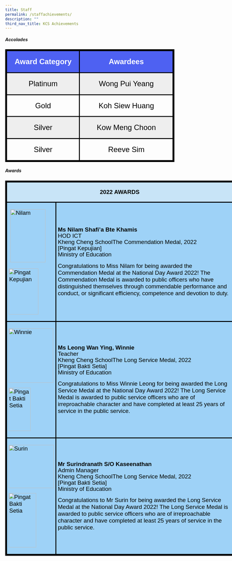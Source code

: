 ```yaml
---
title: Staff
permalink: /staffachievements/
description: ""
third_nav_title: KCS Achievements
---
```

##### <b>Accolades</b>
<table style="width:409.7pt;mso-cellspacing:1.5pt;border:solid windowtext 2.25pt;
 mso-yfti-tbllook:1184;mso-border-insideh:2.25pt solid windowtext;mso-border-insidev:
 2.25pt solid windowtext" width="546" cellpadding="0" cellspacing="3" border="1" class="MsoNormalTable"><tbody><tr style="mso-yfti-irow:0;mso-yfti-firstrow:yes;height:27.5pt"><td style="width:171.65pt;border:solid windowtext 2.25pt;
  background:#4E61F2;padding:3.75pt 3.75pt 3.75pt 3.75pt;height:27.5pt" width="229"><p style="text-align:center" align="center" class="MsoNormal"><strong><span style="font-size:18.0pt;line-height:107%;font-family:&quot;Helvetica&quot;,sans-serif;
  color:white">Award Category</span></strong><span style="font-family:
  &quot;Arial&quot;,sans-serif;color:black"></span></p></td><td style="width:233.55pt;border:solid windowtext 2.25pt;
  background:#4E61F2;padding:3.75pt 3.75pt 3.75pt 3.75pt;height:27.5pt;
  box-sizing: border-box" width="311"><span style="box-sizing: border-box"><p style="text-align:center" align="center" class="MsoNormal"><strong style="box-sizing: border-box"><span style="font-size:18.0pt;line-height:
  107%;font-family:&quot;Helvetica&quot;,sans-serif;color:white">Awardees</span></strong><span style="font-family:&quot;Arial&quot;,sans-serif;color:black"></span></p></span></td></tr><tr style="mso-yfti-irow:1;height:26.9pt;box-sizing: border-box"><td style="width:171.65pt;border:solid windowtext 2.25pt;
  background:#EEEEEE;padding:3.75pt 3.75pt 3.75pt 3.75pt;height:26.9pt;
  box-sizing: border-box" width="229"><span style="box-sizing: border-box"><p style="text-align:center" align="center" class="MsoNormal"><span style="font-size:18.0pt;line-height:107%;font-family:&quot;Helvetica&quot;,sans-serif;
  color:black">Platinum</span><span style="font-family:&quot;Arial&quot;,sans-serif;
  color:black"></span></p></span></td><td style="width:233.55pt;border:solid windowtext 2.25pt;
  background:#EEEEEE;padding:3.75pt 3.75pt 3.75pt 3.75pt;height:26.9pt;
  box-sizing: border-box" width="311"><span style="box-sizing: border-box"><p style="text-align:center" align="center" class="MsoNormal"><span style="font-size:18.0pt;line-height:107%;font-family:&quot;Helvetica&quot;,sans-serif;
  color:black">Wong Pui Yeang</span><span style="font-family:&quot;Arial&quot;,sans-serif;
  color:black"></span></p></span></td></tr><tr style="mso-yfti-irow:2;height:26.9pt;box-sizing: border-box"><td style="width:171.65pt;border:solid windowtext 2.25pt;
  padding:3.75pt 3.75pt 3.75pt 3.75pt;height:26.9pt;box-sizing: border-box" width="229"><span style="box-sizing: border-box"><p style="text-align:center" align="center" class="MsoNormal"><span style="font-size:18.0pt;line-height:107%;font-family:&quot;Helvetica&quot;,sans-serif;
  color:black">Gold</span><span style="font-family:&quot;Arial&quot;,sans-serif;
  color:black"></span></p></span></td><td style="width:233.55pt;border:solid windowtext 2.25pt;
  padding:3.75pt 3.75pt 3.75pt 3.75pt;height:26.9pt;box-sizing: border-box" width="311"><span style="box-sizing: border-box"><p style="text-align:center" align="center" class="MsoNormal"><span style="font-size:18.0pt;line-height:107%;font-family:&quot;Helvetica&quot;,sans-serif;
  color:black">Koh Siew Huang</span><span style="font-family:&quot;Arial&quot;,sans-serif;
  color:black"></span></p></span></td></tr><tr style="mso-yfti-irow:3;height:26.9pt;box-sizing: border-box"><td style="width:171.65pt;border:solid windowtext 2.25pt;
  background:#EEEEEE;padding:3.75pt 3.75pt 3.75pt 3.75pt;height:26.9pt;
  box-sizing: border-box" width="229"><span style="box-sizing: border-box"><p style="text-align:center" align="center" class="MsoNormal"><span style="font-size:18.0pt;line-height:107%;font-family:&quot;Helvetica&quot;,sans-serif;
  color:black">Silver</span><span style="font-family:&quot;Arial&quot;,sans-serif;
  color:black"></span></p></span></td><td style="width:233.55pt;border:solid windowtext 2.25pt;
  background:#EEEEEE;padding:3.75pt 3.75pt 3.75pt 3.75pt;height:26.9pt;
  box-sizing: border-box" width="311"><span style="box-sizing: border-box"><p style="text-align:center" align="center" class="MsoNormal"><span style="font-size:18.0pt;line-height:107%;font-family:&quot;Helvetica&quot;,sans-serif;
  color:black">Kow Meng Choon</span><span style="font-family:&quot;Arial&quot;,sans-serif;
  color:black"></span></p></span></td></tr><tr style="mso-yfti-irow:4;mso-yfti-lastrow:yes;height:27.5pt;box-sizing: border-box"><td style="width:171.65pt;border:solid windowtext 2.25pt;
  padding:3.75pt 3.75pt 3.75pt 3.75pt;height:27.5pt;box-sizing: border-box" width="229"><span style="box-sizing: border-box"><p style="text-align:center" align="center" class="MsoNormal"><span style="font-size:18.0pt;line-height:107%;font-family:&quot;Helvetica&quot;,sans-serif;
  color:black">Silver</span><span style="font-family:&quot;Arial&quot;,sans-serif;
  color:black"></span></p></span></td><td style="width:233.55pt;border:solid windowtext 2.25pt;
  padding:3.75pt 3.75pt 3.75pt 3.75pt;height:27.5pt;box-sizing: border-box" width="311"><span style="box-sizing: border-box"><p style="text-align:center" align="center" class="MsoNormal"><span style="font-size:18.0pt;line-height:107%;font-family:&quot;Helvetica&quot;,sans-serif;
  color:black">Reeve Sim</span><span style="font-family:&quot;Arial&quot;,sans-serif;
  color:black"></span></p></span></td></tr></tbody></table>

##### <b>Awards</b>
 <table style="width:7.75in;mso-cellspacing:1.5pt;border:solid windowtext 2.25pt;
 mso-yfti-tbllook:1184;mso-border-insideh:2.25pt solid windowtext;mso-border-insidev:
 2.25pt solid windowtext" width="744" cellpadding="0" cellspacing="3" border="1" class="MsoNormalTable"><tbody><tr style="mso-yfti-irow:0;mso-yfti-firstrow:yes;height:10.5pt"><td style="width:544.5pt;border:solid windowtext 2.25pt;
  background:#C8E4F7;padding:3.75pt 3.75pt 3.75pt 3.75pt;height:10.5pt" colspan="2" width="726"><p style="text-align:center" align="center" class="MsoNormal"><strong><span style="font-size:14.0pt;line-height:107%;font-family:&quot;Arial&quot;,sans-serif;
  color:black">2022 AWARDS&nbsp;</span></strong><span style="font-size:14.0pt;
  line-height:107%;font-family:&quot;Arial&quot;,sans-serif;color:black"></span></p></td></tr><tr style="mso-yfti-irow:1;height:.25in;box-sizing: border-box"><td style="width:107.55pt;border:solid windowtext 2.25pt;
  background:#9ED2F7;padding:3.75pt 3.75pt 3.75pt 3.75pt;height:.25in;
  box-sizing: border-box" width="143"><p class="MsoNormal"><span style="font-size:14.0pt;line-height:107%;font-family:
  &quot;Arial&quot;,sans-serif;color:black">&nbsp;<span style="mso-no-proof:yes"><img alt="Nilam" height="171" width="114"></span></span></p><p style="box-sizing: border-box"><span style="font-size:14.0pt;font-family:
  &quot;Arial&quot;,sans-serif;color:black;mso-no-proof:yes"><img alt="Pingat Kepujian" height="148" width="96"></span><span style="font-size:14.0pt;font-family:&quot;Arial&quot;,sans-serif;color:black"></span></p></td><td style="width:436.95pt;border:solid windowtext 2.25pt;
  background:#9ED2F7;padding:3.75pt 3.75pt 3.75pt 3.75pt;height:.25in;
  box-sizing: border-box" width="583"><p class="MsoNormal"><strong style="box-sizing: border-box"><span style="font-size:14.0pt;line-height:107%;font-family:&quot;Arial&quot;,sans-serif;
  color:black">Ms Nilam Shafi’a Bte Khamis</span></strong><span style="font-size:14.0pt;line-height:107%;font-family:&quot;Arial&quot;,sans-serif;
  color:black"><br style="box-sizing: border-box">HOD ICT<br style="box-sizing: border-box">Kheng Cheng SchoolThe Commendation Medal, 2022<br style="box-sizing: border-box">[Pingat Kepujian]<br style="box-sizing: border-box">Ministry of Education</span></p><p style="box-sizing: border-box"><span style="font-size:14.0pt;font-family:
  &quot;Arial&quot;,sans-serif;color:black">Congratulations to Miss Nilam for being awarded the Commendation Medal at the National Day Award 2022! The Commendation Medal is awarded to public officers who have distinguished themselves through commendable performance and conduct, or significant efficiency, competence and devotion to duty.</span></p></td></tr><tr style="mso-yfti-irow:2;height:.25in;box-sizing: border-box"><td style="width:107.55pt;border:solid windowtext 2.25pt;
  background:#9ED2F7;padding:3.75pt 3.75pt 3.75pt 3.75pt;height:.25in;
  box-sizing: border-box" width="143"><p class="MsoNormal"><span style="font-size:14.0pt;line-height:107%;font-family:
  &quot;Arial&quot;,sans-serif;color:black;mso-no-proof:yes"><img alt="Winnie" height="175" width="144"></span><span style="font-size:14.0pt;line-height:107%;font-family:&quot;Arial&quot;,sans-serif;
  color:black"></span></p><p style="box-sizing: border-box"><span style="font-size:14.0pt;font-family:
  &quot;Arial&quot;,sans-serif;color:black;mso-no-proof:yes"><img alt="Pingat Bakti Setia" height="139" width="71"></span><span style="font-size:14.0pt;font-family:&quot;Arial&quot;,sans-serif;color:black"></span></p></td><td style="width:436.95pt;border:solid windowtext 2.25pt;
  background:#9ED2F7;padding:3.75pt 3.75pt 3.75pt 3.75pt;height:.25in;
  box-sizing: border-box" width="583"><p class="MsoNormal"><strong style="box-sizing: border-box"><span style="font-size:14.0pt;line-height:107%;font-family:&quot;Arial&quot;,sans-serif;
  color:black">Ms Leong Wan Ying, Winnie&nbsp;</span></strong><span style="font-size:14.0pt;line-height:107%;font-family:&quot;Arial&quot;,sans-serif;
  color:black"><br style="box-sizing: border-box">Teacher<br style="box-sizing: border-box">Kheng Cheng SchoolThe Long Service Medal, 2022<br style="box-sizing: border-box">[Pingat Bakti Setia]<br style="box-sizing: border-box">Ministry of Education</span></p><p style="box-sizing: border-box"><span style="font-size:14.0pt;font-family:
  &quot;Arial&quot;,sans-serif;color:black">Congratulations to Miss Winnie Leong for being awarded the Long Service Medal at the National Day Award 2022! The Long Service Medal is awarded to public service officers who are of irreproachable character and have completed at least 25 years of service in the public service.</span></p></td></tr><tr style="mso-yfti-irow:3;mso-yfti-lastrow:yes;height:.25in;box-sizing: border-box"><td style="width:107.55pt;border:solid windowtext 2.25pt;
  background:#9ED2F7;padding:3.75pt 3.75pt 3.75pt 3.75pt;height:.25in;
  box-sizing: border-box" width="143"><p class="MsoNormal"><span style="font-size:14.0pt;line-height:107%;font-family:
  &quot;Arial&quot;,sans-serif;color:black;mso-no-proof:yes"><img alt="Surin" height="139" width="146"></span><span style="font-size:
  14.0pt;line-height:107%;font-family:&quot;Arial&quot;,sans-serif;color:black"></span></p><p style="box-sizing: border-box"><span style="font-size:14.0pt;font-family:
  &quot;Arial&quot;,sans-serif;color:black;mso-no-proof:yes"><img alt="Pingat Bakti Setia" height="175" width="89"></span><span style="font-size:14.0pt;font-family:&quot;Arial&quot;,sans-serif;color:black"></span></p></td><td style="width:436.95pt;border:solid windowtext 2.25pt;
  background:#9ED2F7;padding:3.75pt 3.75pt 3.75pt 3.75pt;height:.25in;
  box-sizing: border-box" width="583"><p class="MsoNormal"><strong style="box-sizing: border-box"><span style="font-size:14.0pt;line-height:107%;font-family:&quot;Arial&quot;,sans-serif;
  color:black">Mr Surindranath S/O Kaseenathan</span></strong><span style="font-size:14.0pt;line-height:107%;font-family:&quot;Arial&quot;,sans-serif;
  color:black"><br style="box-sizing: border-box">Admin Manager<br style="box-sizing: border-box">Kheng Cheng SchoolThe Long Service Medal, 2022<br style="box-sizing: border-box">[Pingat Bakti Setia]<br style="box-sizing: border-box">Ministry of Education</span></p><p style="box-sizing: border-box"><span style="font-size:14.0pt;font-family:
  &quot;Arial&quot;,sans-serif;color:black">Congratulations to Mr Surin for being awarded the Long Service Medal at the National Day Award 2022! The Long Service Medal is awarded to public service officers who are of irreproachable character and have completed at least 25 years of service in the public service.</span></p></td></tr></tbody></table>